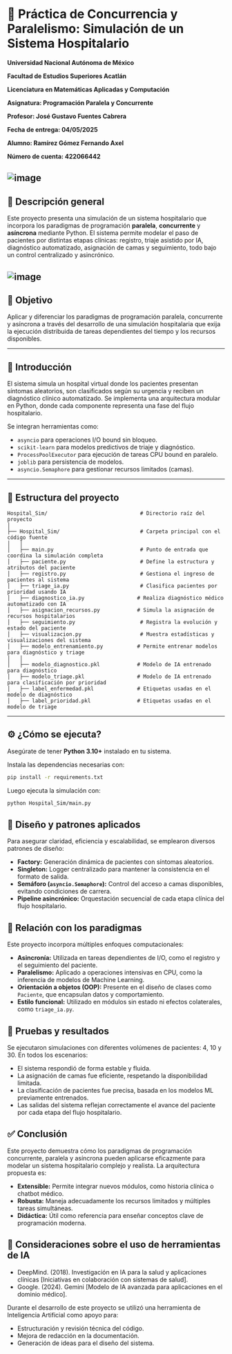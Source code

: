 # 🏥 Práctica de Concurrencia y Paralelismo: Simulación de un Sistema Hospitalario

**Universidad Nacional Autónoma de México**  

**Facultad de Estudios Superiores Acatlán**

**Licenciatura en Matemáticas Aplicadas y Computación** 

**Asignatura: Programación Paralela y Concurrente**  

**Profesor: José Gustavo Fuentes Cabrera**  

**Fecha de entrega: 04/05/2025**  

**Alumno: Ramírez Gómez Fernando Axel** 

**Número de cuenta: 422066442**

![image](https://github.com/user-attachments/assets/a94d6edc-5187-4b19-8beb-0b8ab05333cd)
---

## 📘 Descripción general

Este proyecto presenta una simulación de un sistema hospitalario que incorpora los paradigmas de programación **paralela**, **concurrente** y **asíncrona** mediante Python. El sistema permite modelar el paso de pacientes por distintas etapas clínicas: registro, triaje asistido por IA, diagnóstico automatizado, asignación de camas y seguimiento, todo bajo un control centralizado y asincrónico.

![image](https://github.com/user-attachments/assets/f78f8e4e-255d-4641-acc6-7ea3fea0b2e0)
---

## 🎯 Objetivo

Aplicar y diferenciar los paradigmas de programación paralela, concurrente y asíncrona a través del desarrollo de una simulación hospitalaria que exija la ejecución distribuida de tareas dependientes del tiempo y los recursos disponibles.

---

## 🧠 Introducción

El sistema simula un hospital virtual donde los pacientes presentan síntomas aleatorios, son clasificados según su urgencia y reciben un diagnóstico clínico automatizado. Se implementa una arquitectura modular en Python, donde cada componente representa una fase del flujo hospitalario.  

Se integran herramientas como:

- `asyncio` para operaciones I/O bound sin bloqueo.
- `scikit-learn` para modelos predictivos de triaje y diagnóstico.
- `ProcessPoolExecutor` para ejecución de tareas CPU bound en paralelo.
- `joblib` para persistencia de modelos.
- `asyncio.Semaphore` para gestionar recursos limitados (camas).

---

## 📁 Estructura del proyecto

```plaintext
Hospital_Sim/                              # Directorio raíz del proyecto
│
├── Hospital_Sim/                          # Carpeta principal con el código fuente
│   │
│   ├── main.py                            # Punto de entrada que coordina la simulación completa
│   ├── paciente.py                        # Define la estructura y atributos del paciente
│   ├── registro.py                        # Gestiona el ingreso de pacientes al sistema
│   ├── triage_ia.py                       # Clasifica pacientes por prioridad usando IA
│   ├── diagnostico_ia.py                 # Realiza diagnóstico médico automatizado con IA
│   ├── asignacion_recursos.py            # Simula la asignación de recursos hospitalarios
│   ├── seguimiento.py                     # Registra la evolución y estado del paciente
│   ├── visualizacion.py                   # Muestra estadísticas y visualizaciones del sistema
│   ├── modelo_entrenamiento.py           # Permite entrenar modelos para diagnóstico y triage
│   │
│   ├── modelo_diagnostico.pkl            # Modelo de IA entrenado para diagnóstico
│   ├── modelo_triage.pkl                 # Modelo de IA entrenado para clasificación por prioridad
│   ├── label_enfermedad.pkl              # Etiquetas usadas en el modelo de diagnóstico
│   ├── label_prioridad.pkl               # Etiquetas usadas en el modelo de triage

```
---
## ⚙️ ¿Cómo se ejecuta?

Asegúrate de tener **Python 3.10+** instalado en tu sistema.

Instala las dependencias necesarias con:

```bash
pip install -r requirements.txt
```
Luego ejecuta la simulación con:

```bash
python Hospital_Sim/main.py
```
## 🧱 Diseño y patrones aplicados
Para asegurar claridad, eficiencia y escalabilidad, se emplearon diversos patrones de diseño:

* **Factory:** Generación dinámica de pacientes con síntomas aleatorios.
* **Singleton:** Logger centralizado para mantener la consistencia en el formato de salida.
* **Semáforo (`asyncio.Semaphore`):** Control del acceso a camas disponibles, evitando condiciones de carrera.
* **Pipeline asincrónico:** Orquestación secuencial de cada etapa clínica del flujo hospitalario.

## 🧠 Relación con los paradigmas
Este proyecto incorpora múltiples enfoques computacionales:

* **Asincronía:** Utilizada en tareas dependientes de I/O, como el registro y el seguimiento del paciente.
* **Paralelismo:** Aplicado a operaciones intensivas en CPU, como la inferencia de modelos de Machine Learning.
* **Orientación a objetos (OOP):** Presente en el diseño de clases como `Paciente`, que encapsulan datos y comportamiento.
* **Estilo funcional:** Utilizado en módulos sin estado ni efectos colaterales, como `triage_ia.py`.

## 🧪 Pruebas y resultados
Se ejecutaron simulaciones con diferentes volúmenes de pacientes: 4, 10 y 30. En todos los escenarios:

* El sistema respondió de forma estable y fluida.
* La asignación de camas fue eficiente, respetando la disponibilidad limitada.
* La clasificación de pacientes fue precisa, basada en los modelos ML previamente entrenados.
* Las salidas del sistema reflejan correctamente el avance del paciente por cada etapa del flujo hospitalario.

## ✅ Conclusión
Este proyecto demuestra cómo los paradigmas de programación concurrente, paralela y asíncrona pueden aplicarse eficazmente para modelar un sistema hospitalario complejo y realista.
La arquitectura propuesta es:

* **Extensible:** Permite integrar nuevos módulos, como historia clínica o chatbot médico.
* **Robusta:** Maneja adecuadamente los recursos limitados y múltiples tareas simultáneas.
* **Didáctica:** Útil como referencia para enseñar conceptos clave de programación moderna.

## 🤖 Consideraciones sobre el uso de herramientas de IA

- DeepMind. (2018). Investigación en IA para la salud y aplicaciones clínicas [Iniciativas en colaboración con sistemas de salud].
- Google. (2024). Gemini [Modelo de IA avanzada para aplicaciones en el dominio médico].

Durante el desarrollo de este proyecto se utilizó una herramienta de Inteligencia Artificial como apoyo para:

* Estructuración y revisión técnica del código.
* Mejora de redacción en la documentación.
* Generación de ideas para el diseño del sistema.
